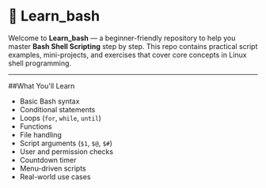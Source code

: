 # 🐚 Learn_bash

Welcome to **Learn_bash** — a beginner-friendly repository to help you master **Bash Shell Scripting** step by step. This repo contains practical script examples, mini-projects, and exercises that cover core concepts in Linux shell programming.

---

##What You'll Learn

- Basic Bash syntax
- Conditional statements
- Loops (`for`, `while`, `until`)
- Functions
- File handling
- Script arguments (`$1`, `$@`, `$#`)
- User and permission checks
- Countdown timer
- Menu-driven scripts
- Real-world use cases


